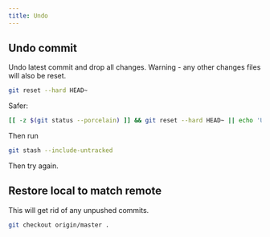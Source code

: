 ```yaml
---
title: Undo
---
```


## Undo commit

Undo latest commit and drop all changes. Warning - any other changes files will also be reset.

```sh
git reset --hard HEAD~
```

Safer:

```sh
[[ -z $(git status --porcelain) ]] && git reset --hard HEAD~ || echo 'Unstaged changes!'
```

Then run

```sh
git stash --include-untracked
```

Then try again.


## Restore local to match remote

This will get rid of any unpushed commits.

```sh
git checkout origin/master .
```
